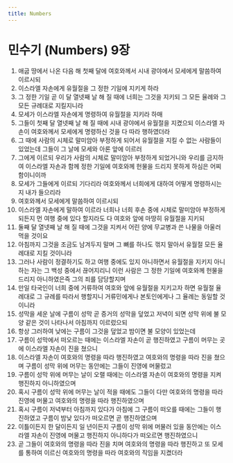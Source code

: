 ```yaml
---
title: Numbers
---
```


# 민수기 (Numbers) 9장
1. 애굽 땅에서 나온 다음 해 첫째 달에 여호와께서 시내 광야에서 모세에게 말씀하여 이르시되
1. 이스라엘 자손에게 유월절을 그 정한 기일에 지키게 하라
1. 그 정한 기일 곧 이 달 열넷째 날 해 질 때에 너희는 그것을 지키되 그 모든 율례와 그 모든 규례대로 지킬지니라
1. 모세가 이스라엘 자손에게 명령하여 유월절을 지키라 하매
1. 그들이 첫째 달 열넷째 날 해 질 때에 시내 광야에서 유월절을 지켰으되 이스라엘 자손이 여호와께서 모세에게 명령하신 것을 다 따라 행하였더라
1. 그 때에 사람의 시체로 말미암아 부정하게 되어서 유월절을 지킬 수 없는 사람들이 있었는데 그들이 그 날에 모세와 아론 앞에 이르러
1. 그에게 이르되 우리가 사람의 시체로 말미암아 부정하게 되었거니와 우리를 금지하여 이스라엘 자손과 함께 정한 기일에 여호와께 헌물을 드리지 못하게 하심은 어찌함이니이까
1. 모세가 그들에게 이르되 기다리라 여호와께서 너희에게 대하여 어떻게 명령하시는지 내가 들으리라
1. 여호와께서 모세에게 말씀하여 이르시되
1. 이스라엘 자손에게 말하여 이르라 너희나 너희 후손 중에 시체로 말미암아 부정하게 되든지 먼 여행 중에 있다 할지라도 다 여호와 앞에 마땅히 유월절을 지키되
1. 둘째 달 열넷째 날 해 질 때에 그것을 지켜서 어린 양에 무교병과 쓴 나물을 아울러 먹을 것이요
1. 아침까지 그것을 조금도 남겨두지 말며 그 뼈를 하나도 꺾지 말아서 유월절 모든 율례대로 지킬 것이니라
1. 그러나 사람이 정결하기도 하고 여행 중에도 있지 아니하면서 유월절을 지키지 아니하는 자는 그 백성 중에서 끊어지리니 이런 사람은 그 정한 기일에 여호와께 헌물을 드리지 아니하였은즉 그의 죄를 담당할지며
1. 만일 타국인이 너희 중에 거류하여 여호와 앞에 유월절을 지키고자 하면 유월절 율례대로 그 규례를 따라서 행할지니 거류민에게나 본토인에게나 그 율례는 동일할 것이니라
1. 성막을 세운 날에 구름이 성막 곧 증거의 성막을 덮었고 저녁이 되면 성막 위에 불 모양 같은 것이 나타나서 아침까지 이르렀으되
1. 항상 그러하여 낮에는 구름이 그것을 덮었고 밤이면 불 모양이 있었는데
1. 구름이 성막에서 떠오르는 때에는 이스라엘 자손이 곧 행진하였고 구름이 머무는 곳에 이스라엘 자손이 진을 쳤으니
1. 이스라엘 자손이 여호와의 명령을 따라 행진하였고 여호와의 명령을 따라 진을 쳤으며 구름이 성막 위에 머무는 동안에는 그들이 진영에 머물렀고
1. 구름이 성막 위에 머무는 날이 오랠 때에는 이스라엘 자손이 여호와의 명령을 지켜 행진하지 아니하였으며
1. 혹시 구름이 성막 위에 머무는 날이 적을 때에도 그들이 다만 여호와의 명령을 따라 진영에 머물고 여호와의 명령을 따라 행진하였으며
1. 혹시 구름이 저녁부터 아침까지 있다가 아침에 그 구름이 떠오를 때에는 그들이 행진하였고 구름이 밤낮 있다가 떠오르면 곧 행진하였으며
1. 이틀이든지 한 달이든지 일 년이든지 구름이 성막 위에 머물러 있을 동안에는 이스라엘 자손이 진영에 머물고 행진하지 아니하다가 떠오르면 행진하였으니
1. 곧 그들이 여호와의 명령을 따라 진을 치며 여호와의 명령을 따라 행진하고 또 모세를 통하여 이르신 여호와의 명령을 따라 여호와의 직임을 지켰더라